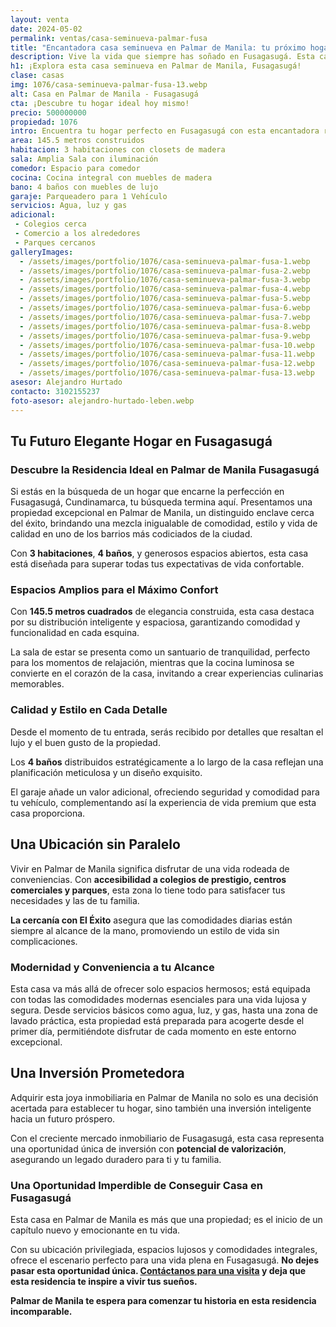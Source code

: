```yaml
---
layout: venta
date: 2024-05-02
permalink: ventas/casa-seminueva-palmar-fusa
title: "Encantadora casa seminueva en Palmar de Manila: tu próximo hogar en Fusagasugá"
description: Vive la vida que siempre has soñado en Fusagasugá. Esta casa en Palmar de Manila ofrece todo lo que necesitas para una vida plena y cómoda. ¡No pierdas la oportunidad, contáctanos ahora y hazla tuya!
h1: ¡Explora esta casa seminueva en Palmar de Manila, Fusagasugá!
clase: casas
img: 1076/casa-seminueva-palmar-fusa-13.webp
alt: Casa en Palmar de Manila - Fusagasugá
cta: ¡Descubre tu hogar ideal hoy mismo!
precio: 500000000
propiedad: 1076
intro: Encuentra tu hogar perfecto en Fusagasugá con esta encantadora residencia seminueva en Palmar de Manila. ¡Descubre más ahora mismo!
area: 145.5 metros construidos 
habitacion: 3 habitaciones con closets de madera 
sala: Amplia Sala con iluminación 
comedor: Espacio para comedor
cocina: Cocina integral con muebles de madera
bano: 4 baños con muebles de lujo
garaje: Parqueadero para 1 Vehículo 
servicios: Agua, luz y gas 
adicional:
 - Colegios cerca
 - Comercio a los alrededores 
 - Parques cercanos
galleryImages:
  - /assets/images/portfolio/1076/casa-seminueva-palmar-fusa-1.webp
  - /assets/images/portfolio/1076/casa-seminueva-palmar-fusa-2.webp
  - /assets/images/portfolio/1076/casa-seminueva-palmar-fusa-3.webp
  - /assets/images/portfolio/1076/casa-seminueva-palmar-fusa-4.webp
  - /assets/images/portfolio/1076/casa-seminueva-palmar-fusa-5.webp
  - /assets/images/portfolio/1076/casa-seminueva-palmar-fusa-6.webp
  - /assets/images/portfolio/1076/casa-seminueva-palmar-fusa-7.webp
  - /assets/images/portfolio/1076/casa-seminueva-palmar-fusa-8.webp
  - /assets/images/portfolio/1076/casa-seminueva-palmar-fusa-9.webp
  - /assets/images/portfolio/1076/casa-seminueva-palmar-fusa-10.webp
  - /assets/images/portfolio/1076/casa-seminueva-palmar-fusa-11.webp
  - /assets/images/portfolio/1076/casa-seminueva-palmar-fusa-12.webp
  - /assets/images/portfolio/1076/casa-seminueva-palmar-fusa-13.webp
asesor: Alejandro Hurtado
contacto: 3102155237
foto-asesor: alejandro-hurtado-leben.webp
---
```

## Tu Futuro Elegante Hogar en Fusagasugá

### Descubre la Residencia Ideal en Palmar de Manila Fusagasugá

Si estás en la búsqueda de un hogar que encarne la perfección en Fusagasugá, Cundinamarca, tu búsqueda termina aquí. Presentamos una propiedad excepcional en Palmar de Manila, un distinguido enclave cerca del éxito, brindando una mezcla inigualable de comodidad, estilo y vida de calidad en uno de los barrios más codiciados de la ciudad.

Con **3 habitaciones**, **4 baños**, y generosos espacios abiertos, esta casa está diseñada para superar todas tus expectativas de vida confortable.

### Espacios Amplios para el Máximo Confort

Con **145.5 metros cuadrados** de elegancia construida, esta casa destaca por su distribución inteligente y espaciosa, garantizando comodidad y funcionalidad en cada esquina.

La sala de estar se presenta como un santuario de tranquilidad, perfecto para los momentos de relajación, mientras que la cocina luminosa se convierte en el corazón de la casa, invitando a crear experiencias culinarias memorables.

### Calidad y Estilo en Cada Detalle

Desde el momento de tu entrada, serás recibido por detalles que resaltan el lujo y el buen gusto de la propiedad.

Los **4 baños** distribuidos estratégicamente a lo largo de la casa reflejan una planificación meticulosa y un diseño exquisito.

El garaje añade un valor adicional, ofreciendo seguridad y comodidad para tu vehículo, complementando así la experiencia de vida premium que esta casa proporciona.

## Una Ubicación sin Paralelo

Vivir en Palmar de Manila significa disfrutar de una vida rodeada de conveniencias. Con **accesibilidad a colegios de prestigio, centros comerciales y parques**, esta zona lo tiene todo para satisfacer tus necesidades y las de tu familia.

**La cercanía con El Éxito** asegura que las comodidades diarias están siempre al alcance de la mano, promoviendo un estilo de vida sin complicaciones.

### Modernidad y Conveniencia a tu Alcance

Esta casa va más allá de ofrecer solo espacios hermosos; está equipada con todas las comodidades modernas esenciales para una vida lujosa y segura. Desde servicios básicos como agua, luz, y gas, hasta una zona de lavado práctica, esta propiedad está preparada para acogerte desde el primer día, permitiéndote disfrutar de cada momento en este entorno excepcional.

## Una Inversión Prometedora

Adquirir esta joya inmobiliaria en Palmar de Manila no solo es una decisión acertada para establecer tu hogar, sino también una inversión inteligente hacia un futuro próspero.

Con el creciente mercado inmobiliario de Fusagasugá, esta casa representa una oportunidad única de inversión con **potencial de valorización**, asegurando un legado duradero para ti y tu familia.

### Una Oportunidad Imperdible de Conseguir Casa en Fusagasugá

Esta casa en Palmar de Manila es más que una propiedad; es el inicio de un capítulo nuevo y emocionante en tu vida.

Con su ubicación privilegiada, espacios lujosos y comodidades integrales, ofrece el escenario perfecto para una vida plena en Fusagasugá. **No dejes pasar esta oportunidad única. [Contáctanos para una visita](#asesor) y deja que esta residencia te inspire a vivir tus sueños.**

**Palmar de Manila te espera para comenzar tu historia en esta residencia incomparable.**
